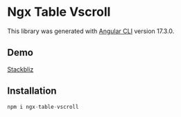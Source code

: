 # Ngx Table Vscroll

This library was generated with [Angular CLI](https://github.com/angular/angular-cli) version 17.3.0.

## Demo

[Stackbliz](https://stackblitz.com/edit/stackblitz-starters-bkmjum)

## Installation
```javascript
npm i ngx-table-vscroll
```